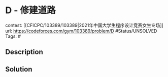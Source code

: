 # D - 修建道路

contest: [[CFICPC/103389/103389|2021年中国大学生程序设计竞赛女生专场]]
url: https://codeforces.com/gym/103389/problem/D
#Status/UNSOLVED
Tags: #

## Description

## Solution

